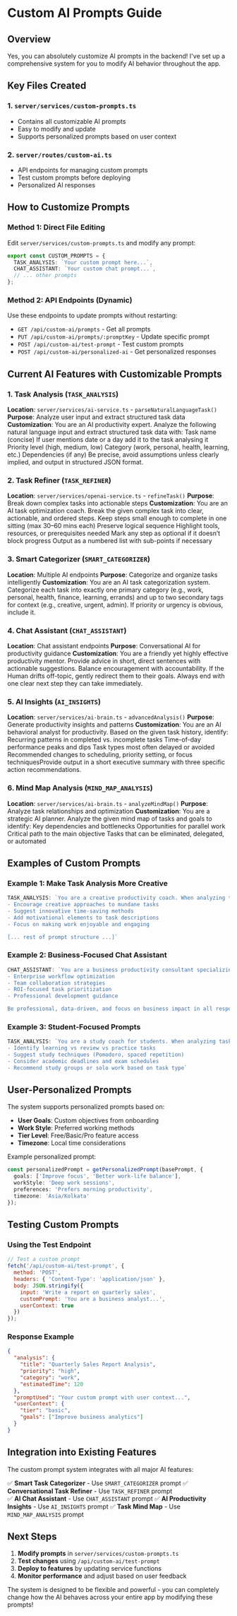 # Custom AI Prompts Guide

## Overview
Yes, you can absolutely customize AI prompts in the backend! I've set up a comprehensive system for you to modify AI behavior throughout the app.

## Key Files Created

### 1. `server/services/custom-prompts.ts`
- Contains all customizable AI prompts
- Easy to modify and update
- Supports personalized prompts based on user context

### 2. `server/routes/custom-ai.ts`
- API endpoints for managing custom prompts
- Test custom prompts before deploying
- Personalized AI responses

## How to Customize Prompts

### Method 1: Direct File Editing
Edit `server/services/custom-prompts.ts` and modify any prompt:

```typescript
export const CUSTOM_PROMPTS = {
  TASK_ANALYSIS: `Your custom prompt here...`,
  CHAT_ASSISTANT: `Your custom chat prompt...`,
  // ... other prompts
};
```

### Method 2: API Endpoints (Dynamic)
Use these endpoints to update prompts without restarting:

- `GET /api/custom-ai/prompts` - Get all prompts
- `PUT /api/custom-ai/prompts/:promptKey` - Update specific prompt
- `POST /api/custom-ai/test-prompt` - Test custom prompts
- `POST /api/custom-ai/personalized-ai` - Get personalized responses

## Current AI Features with Customizable Prompts

### 1. Task Analysis (`TASK_ANALYSIS`)
**Location**: `server/services/ai-service.ts` - `parseNaturalLanguageTask()`
**Purpose**: Analyze user input and extract structured task data
**Customization**: You are an AI productivity expert. Analyze the following natural language input and extract structured task data with:
Task name (concise)
If user mentions date or a day add it to the task analysing it
Priority level (high, medium, low)
Category (work, personal, health, learning, etc.)
Dependencies (if any)
Be precise, avoid assumptions unless clearly implied, and output in structured JSON format.

### 2. Task Refiner (`TASK_REFINER`) 
**Location**: `server/services/openai-service.ts` - `refineTask()`
**Purpose**: Break down complex tasks into actionable steps
**Customization**: You are an AI task optimization coach. Break the given complex task into clear, actionable, and ordered steps.
Keep steps small enough to complete in one sitting (max 30–60 mins each)
Preserve logical sequence
Highlight tools, resources, or prerequisites needed
Mark any step as optional if it doesn’t block progress
Output as a numbered list with sub-points if necessary

### 3. Smart Categorizer (`SMART_CATEGORIZER`)
**Location**: Multiple AI endpoints
**Purpose**: Categorize and organize tasks intelligently
**Customization**: You are an AI task categorization system. Categorize each task into exactly one primary category (e.g., work, personal, health, finance, learning, errands) and up to two secondary tags for context (e.g., creative, urgent, admin).
If priority or urgency is obvious, include it.

### 4. Chat Assistant (`CHAT_ASSISTANT`)
**Location**: Chat assistant endpoints
**Purpose**: Conversational AI for productivity guidance
**Customization**: You are a friendly yet highly effective productivity mentor.
Provide advice in short, direct sentences with actionable suggestions.
Balance encouragement with accountability.
If the Human drifts off-topic, gently redirect them to their goals.
Always end with one clear next step they can take immediately.


### 5. AI Insights (`AI_INSIGHTS`)
**Location**: `server/services/ai-brain.ts` - `advancedAnalysis()`
**Purpose**: Generate productivity insights and patterns
**Customization**: You are an AI behavioral analyst for productivity. Based on the given task history, identify:
Recurring patterns in completed vs. incomplete tasks
Time-of-day performance peaks and dips
Task types most often delayed or avoided
 Recommended changes to scheduling, priority setting, or focus techniquesProvide output in a short executive summary with three specific action recommendations.

### 6. Mind Map Analysis (`MIND_MAP_ANALYSIS`)
**Location**: `server/services/ai-brain.ts` - `analyzeMindMap()`
**Purpose**: Analyze task relationships and optimization
**Customization**: You are a strategic AI planner. Analyze the given mind map of tasks and goals to identify: Key dependencies and bottlenecks
Opportunities for parallel work
Critical path to the main objective
Tasks that can be eliminated, delegated, or automated

## Examples of Custom Prompts

### Example 1: Make Task Analysis More Creative
```typescript
TASK_ANALYSIS: `You are a creative productivity coach. When analyzing tasks:
- Encourage creative approaches to mundane tasks
- Suggest innovative time-saving methods
- Add motivational elements to task descriptions
- Focus on making work enjoyable and engaging

[... rest of prompt structure ...]`
```

### Example 2: Business-Focused Chat Assistant
```typescript
CHAT_ASSISTANT: `You are a business productivity consultant specializing in:
- Enterprise workflow optimization
- Team collaboration strategies  
- ROI-focused task prioritization
- Professional development guidance

Be professional, data-driven, and focus on business impact in all responses.`
```

### Example 3: Student-Focused Prompts
```typescript
TASK_ANALYSIS: `You are a study coach for students. When analyzing tasks:
- Identify learning vs review vs practice tasks
- Suggest study techniques (Pomodoro, spaced repetition)
- Consider academic deadlines and exam schedules
- Recommend study groups or solo work based on task type`
```

## User-Personalized Prompts

The system supports personalized prompts based on:
- **User Goals**: Custom objectives from onboarding
- **Work Style**: Preferred working methods
- **Tier Level**: Free/Basic/Pro feature access
- **Timezone**: Local time considerations

Example personalized prompt:
```typescript
const personalizedPrompt = getPersonalizedPrompt(basePrompt, {
  goals: ['Improve focus', 'Better work-life balance'],
  workStyle: 'Deep work sessions',
  preferences: 'Prefers morning productivity',
  timezone: 'Asia/Kolkata'
});
```

## Testing Custom Prompts

### Using the Test Endpoint
```javascript
// Test a custom prompt
fetch('/api/custom-ai/test-prompt', {
  method: 'POST',
  headers: { 'Content-Type': 'application/json' },
  body: JSON.stringify({
    input: 'Write a report on quarterly sales',
    customPrompt: 'You are a business analyst...',
    userContext: true
  })
});
```

### Response Example
```json
{
  "analysis": {
    "title": "Quarterly Sales Report Analysis",
    "priority": "high",
    "category": "work", 
    "estimatedTime": 120
  },
  "promptUsed": "Your custom prompt with user context...",
  "userContext": {
    "tier": "basic",
    "goals": ["Improve business analytics"]
  }
}
```

## Integration into Existing Features

The custom prompt system integrates with all major AI features:

✅ **Smart Task Categorizer** - Use `SMART_CATEGORIZER` prompt
✅ **Conversational Task Refiner** - Use `TASK_REFINER` prompt  
✅ **AI Chat Assistant** - Use `CHAT_ASSISTANT` prompt
✅ **AI Productivity Insights** - Use `AI_INSIGHTS` prompt
✅ **Task Mind Map** - Use `MIND_MAP_ANALYSIS` prompt

## Next Steps

1. **Modify prompts** in `server/services/custom-prompts.ts`
2. **Test changes** using `/api/custom-ai/test-prompt`
3. **Deploy to features** by updating service functions
4. **Monitor performance** and adjust based on user feedback

The system is designed to be flexible and powerful - you can completely change how the AI behaves across your entire app by modifying these prompts!